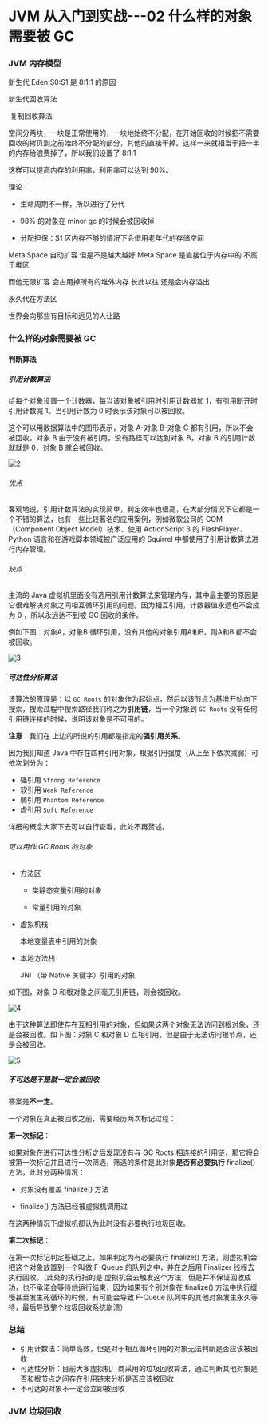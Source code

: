 # JVM 从入门到实战---02 什么样的对象需要被 GC

### JVM 内存模型

新生代 Eden:S0:S1 是 8:1:1 的原因

新生代回收算法 

​	复制回收算法 

​	空间分两块，一块是正常使用的，一块地始终不分配，在开始回收的时候把不需要回收的拷贝到之前始终不分配的部分，其他的直接干掉。这样一来就相当于把一半的内存给浪费掉了，所以我们设置了 8:1:1

这样可以提高内存的利用率，利用率可以达到 90%。

理论：

* 生命周期不一样，所以进行了分代

* 98% 的对象在 minor gc 的时候会被回收掉

* 分配担保：S1 区内存不够的情况下会借用老年代的存储空间



Meta Space 自动扩容 但是不是越大越好 Meta Space 是直接位于内存中的 不属于堆区

而他无限扩容 会占用掉所有的堆外内存 长此以往 还是会内存溢出

永久代在方法区

世界会向那些有目标和远见的人让路

### 什么样的对象需要被 GC

#### 判断算法

##### 引用计数算法

给每个对象设置一个计数器，每当该对象被引用时引用计数器加 1，有引用断开时引用计数减 1。当引用计数为 0 时表示该对象可以被回收。

这个可以用数据算法中的图形表示，对象 A-对象 B-对象 C 都有引用，所以不会被回收，对象 B 由于没有被引用，没有路径可以达到对象 B，对象 B 的引用计数就就是 0，对象 B 就会被回收。

![2](https://images.cnblogs.com/cnblogs_com/aigongsi/201204/201204061525051904.jpg)

###### 优点

客观地说，引用计数算法的实现简单，判定效率也很高，在大部分情况下它都是一个不错的算法，也有一些比较著名的应用案例，例如微软公司的 COM（Component Object Model）技术、使用 ActionScript 3 的 FlashPlayer、Python 语言和在游戏脚本领域被广泛应用的 Squirrel 中都使用了引用计数算法进行内存管理。

###### 缺点

主流的 Java 虚拟机里面没有选用引用计数算法来管理内存，其中最主要的原因是它很难解决对象之间相互循环引用的问题。因为相互引用，计数器值永远也不会成为 0 ，所以永远达不到被 GC 回收的条件。

例如下图：对象A，对象B 循环引用，没有其他的对象引用A和B，则A和B 都不会被回收。

![3](https://images.cnblogs.com/cnblogs_com/aigongsi/201204/201204061525055775.jpg)

##### 可达性分析算法

该算法的原理是：以 `GC Roots` 的对象作为起始点，然后以该节点为基准开始向下搜索，搜索过程中搜索路径我们称之为**引用链**，当一个对象到 `GC Roots` 没有任何引用链连接的时候，说明该对象是不可用的。

**注意**：我们在 上边的所说的引用都是指定的**强引用关系**。

因为我们知道 Java 中存在四种引用对象，根据引用强度（从上至下依次减弱）可依次划分为：

- 强引用 `Strong Reference`
- 软引用 `Weak Reference`
- 弱引用 `Phantom Reference`
- 虚引用 `Soft Reference`

详细的概念大家下去可以自行查看，此处不再赘述。

###### 可以用作 GC Roots 的对象

- 方法区

  - 类静态变量引用的对象

  - 常量引用的对象

- 虚拟机栈

  本地变量表中引用的对象

- 本地方法栈

  JNI （带 Native 关键字）引用的对象



如下图，对象 D 和根对象之间毫无引用链，则会被回收。

![4](https://images.cnblogs.com/cnblogs_com/aigongsi/201204/201204061525065426.jpg)

由于这种算法即使存在互相引用的对象，但如果这两个对象无法访问到根对象，还是会被回收。如下图：对象 C 和对象 D 互相引用，但是由于无法访问根节点，还是会被回收。

![5](https://images.cnblogs.com/cnblogs_com/aigongsi/201204/20120406152506377.jpg)

##### 不可达是不是就一定会被回收

答案是**不一定**。

一个对象在真正被回收之前，需要经历两次标记过程：

**第一次标记**：

如果对象在进行可达性分析之后发现没有与 GC Roots 相连接的引用链，那它将会被第一次标记并且进行一次筛选，筛选的条件是此对象**是否有必要执行** finalize() 方法，此时分两种情况：

* 对象没有覆盖 finalize() 方法 

* finalize() 方法已经被虚拟机调用过


在这两种情况下虚拟机都认为此时没有必要执行垃圾回收。

**第二次标记**：

在第一次标记判定基础之上，如果判定为有必要执行 finalize() 方法，则虚拟机会把这个对象放置到一个叫做 F-Queue 的队列之中，并在之后用 Finalizer 线程去执行回收。（此处的执行指的是 虚拟机会去触发这个方法，但是并不保证回收成功，也不承诺会等待他运行结束，因为如果有个别对象在 finalize() 方法中执行缓慢甚至发生死循环的时候，有可能会导致 F-Queue 队列中的其他对象发生永久等待，最后导致整个垃圾回收系统崩溃）

### 总结

* 引用计数法：简单高效，但是对于相互循环引用的对象无法判断是否应该被回收
* 可达性分析：目前大多虚拟机厂商采用的垃圾回收算法，通过判断其他对象是否和根节点之间存在引用链来分析是否应该被回收
* 不可达的对象不一定会立即被回收









### JVM 垃圾回收